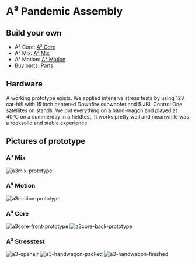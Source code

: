 # A³ Pandemic Assembly
## Build your own
- A³ Core: [A³ Core](https://doc.orbitalwaves.net/assembly/core)
- A³ Mix: [A³ Mic](https://doc.orbitalwaves.net/assembly/mic)
- A³ Motion: [A³ Motion](https://doc.orbitalwaves.net/assembly/moc)
- Buy parts: [Parts](https://doc.orbitalwaves.net/assembly/parts)

## Hardware
A working prototype exists. We applied intensive stress tests by using 12V car-hifi with 15 inch centered Downfire subwoofer and 5 JBL Control One satellites on stands. We put everything on a hand-wagon and played at 40°C on a summerday in a fieldtest. It works pretty well and meanwhile was a rocksolid and stable experience.

## Pictures of prototype
### A³ Mix
![a3mix-prototype](https://doc.orbitalwaves.net/static/v01/a3mix-prototype.jpg)
### A³ Motion
![a3motion-prototype](https://doc.orbitalwaves.net/static/v01/a3motion-prototype.jpg)
### A³ Core
![a3core-front-prototype](https://doc.orbitalwaves.net/static/v01/a3core-front-prototype.jpg)
![a3core-back-prototype](https://doc.orbitalwaves.net/static/v01/a3core-back-prototype.jpg)
### A³ Stresstest
![a3-openair](https://doc.orbitalwaves.net/static/v01/a3-openair.jpg)
![a3-handwagon-packed](https://doc.orbitalwaves.net/static/v01/a3-handwagon-packed.jpg)
![a3-handwagon-finished](https://doc.orbitalwaves.net/static/v01/a3-handwagon-finished.jpg)
